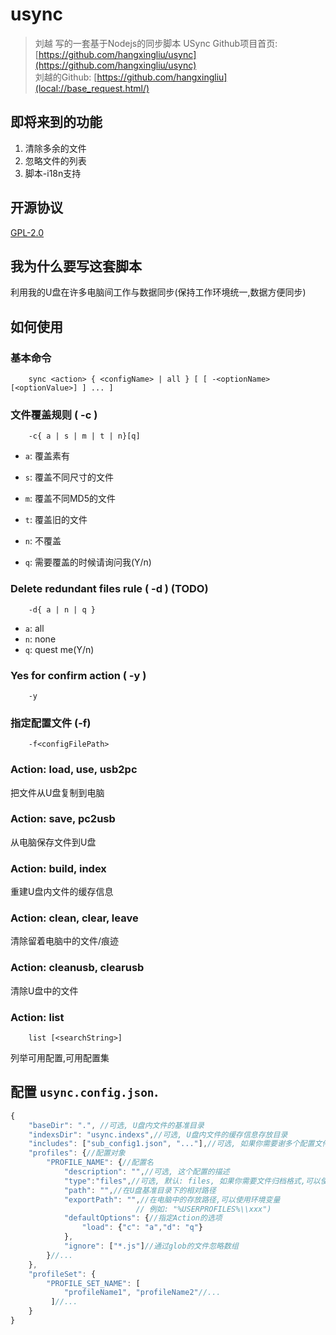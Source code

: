 # usync
> 刘越 写的一套基于Nodejs的同步脚本
> USync Github项目首页: [https://github.com/hangxingliu/usync](https://github.com/hangxingliu/usync)   
> 刘越的Github: [https://github.com/hangxingliu](local://base_request.html/)

## 即将来到的功能
1. 清除多余的文件
2. 忽略文件的列表
3. 脚本-i18n支持

## 开源协议
[GPL-2.0](LICENSE)

## 我为什么要写这套脚本
利用我的U盘在许多电脑间工作与数据同步(保持工作环境统一,数据方便同步)

## 如何使用

### 基本命令
```
	sync <action> { <configName> | all } [ [ -<optionName>[<optionValue>] ] ... ]
```

### 文件覆盖规则 ( -c )

```
	-c{ a | s | m | t | n}[q]
```
- `a`: 覆盖素有
- `s`: 覆盖不同尺寸的文件
- `m`: 覆盖不同MD5的文件
- `t`: 覆盖旧的文件
- `n`: 不覆盖

- `q`: 需要覆盖的时候请询问我(Y/n)

### Delete redundant files rule ( -d ) (TODO)
```
	-d{ a | n | q }
```
- `a`: all
- `n`: none
- `q`: quest me(Y/n)

### Yes for confirm action ( -y )
```
	-y
```

### 指定配置文件 (-f)
```
	-f<configFilePath>
```

### Action: load, use, usb2pc
把文件从U盘复制到电脑

### Action: save, pc2usb
从电脑保存文件到U盘

### Action: build, index
重建U盘内文件的缓存信息

### Action: clean, clear, leave
清除留着电脑中的文件/痕迹

### Action: cleanusb, clearusb
清除U盘中的文件

### Action: list
```
	list [<searchString>]
```
列举可用配置,可用配置集

## 配置 `usync.config.json`.
``` javascript
{
	"baseDir": ".", //可选, U盘内文件的基准目录
	"indexsDir": "usync.indexs",//可选, U盘内文件的缓存信息存放目录
	"includes": ["sub_config1.json", "..."],//可选, 如果你需要谢多个配置文件
	"profiles": {//配置对象
		"PROFILE_NAME": {//配置名
			"description": "",//可选, 这个配置的描述
			"type":"files",//可选, 默认: files, 如果你需要文件归档格式,可以使用例如: 7z~tar,7z~zip ....
			"path": "",//在U盘基准目录下的相对路径
			"exportPath": "",//在电脑中的存放路径,可以使用环境变量
							// 例如: "%USERPROFILES%\\xxx")
			"defaultOptions": {//指定Action的选项
				"load": {"c": "a","d": "q"}	
			},
			"ignore": ["*.js"]//通过glob的文件忽略数组
		}//...
	},
	"profileSet": {
		"PROFILE_SET_NAME": [
			"profileName1", "profileName2"//...
		 ]//...
	}
}

```
